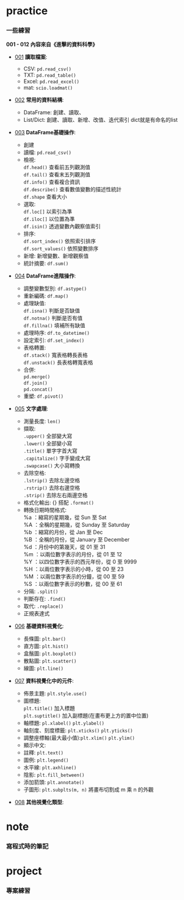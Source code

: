 # practice
### 一些練習
**001 - 012 內容來自《進擊的資料科學》**
* [001](https://github.com/ching0819/my-library/blob/master/practice/practice_001.ipynb) **讀取檔案**: 
    * CSV: `pd.read_csv()`
    * TXT: `pd.read_table()`
    * Excel: `pd.read_excel()`
    * mat: `scio.loadmat()`
    
* [002](https://github.com/ching0819/my-library/blob/master/practice/practice_002.ipynb) **常用的資料結構**: 
    * DataFrame: 創建、讀取、
    * List/Dict: 創建、讀取、新增、改值、迭代索引
      dict就是有命名的list
     
* [003](https://github.com/ching0819/my-library/blob/master/practice/practice_003.ipynb) **DataFrame基礎操作**: 
    * 創建
    * 讀檔: `pd.read_csv()`
    * 檢視:  
    `df.head()` 查看前五列觀測值  
    `df.tail()` 查看末五列觀測值  
    `df.info()` 查看複合資訊  
    `df.describe()` 查看數值變數的描述性統計  
    `df.shape` 查看大小  
    * 選取:   
    `df.loc[]` 以索引為準  
    `df.iloc[]` 以位置為準  
    `df.isin()` 透過變數內觀察值索引  
    * 排序:   
    `df.sort_index()` 依照索引排序  
    `df.sort_values()` 依照變數排序  
    * 新增: 新增變數、新增觀察值
    * 統計摘要: `df.sum()`
    
* [004](https://github.com/ching0819/my-library/blob/master/practice/practice_004.ipynb) **DataFrame進階操作**: 
    * 調整變數型別: `df.astype()`
    * 重新編碼: `df.map()`
    * 處理缺值:   
    `df.isna()` 判斷是否缺值  
    `df.notna()` 判斷是否有值  
    `df.fillna()` 填補所有缺值  
    * 處理時序: `df.to_datetime()`
    * 設定索引: `df.set_index()`
    * 表格轉置:   
    `df.stack()` 寬表格轉長表格  
    `df.unstack()` 長表格轉寬表格  
    * 合併:   
    `pd.merge()`   
    `df.join()`   
    `pd.concat()`  
    * 重塑: `df.pivot()`
* [005](https://github.com/ching0819/my-library/blob/master/practice/practice_005.ipynb) **文字處理**: 
    * 測量長度: `len()`
    * 擷取:   
    `.upper()` 全部變大寫  
    `.lower()` 全部變小寫  
    `.title()` 單字字首大寫  
    `.capitalize()` 字手變成大寫  
    `.swapcase()` 大小寫轉換  
    * 去除空格:   
    `.lstrip()` 去除左邊空格  
    `.rstrip()` 去除右邊空格  
    `.strip()` 去除左右兩邊空格  
    * 格式化輸出: {} 搭配 `.format()`
    * 轉換日期時間格式:   
    %a ：縮寫的星期幾，從 Sun 至 Sat  
    %A ：全稱的星期幾，從 Sunday 至 Saturday  
    %b ：縮寫的月份，從 Jan 至 Dec  
    %B ：全稱的月份，從 January 至 December  
    %d ：月份中的第幾天，從 01 至 31  
    %m ：以兩位數字表示的月份，從 01 至 12  
    %Y ：以四位數字表示的西元年份，從 0 至 9999  
    %H ：以兩位數字表示的小時，從 00 至 23  
    %M ：以兩位數字表示的分鐘，從 00 至 59  
    %S ：以兩位數字表示的秒數，從 00 至 61  
    * 分隔: `.split()`
    * 判斷存在: `.find()`
    * 取代: `.replace()`
    * 正規表達式
* [006](https://github.com/ching0819/my-library/blob/master/practice/practice_006.ipynb) **基礎資料視覺化**: 
    * 長條圖: `plt.bar()`
    * 直方圖: `plt.hist()`
    * 盒鬚圖: `plt.boxplot()`
    * 散點圖: `plt.scatter()`
    * 線圖: `plt.line()`
* [007](https://github.com/ching0819/my-library/blob/master/practice/practice_007.ipynb) **資料視覺化中的元件**: 
    * 佈景主題: `plt.style.use()`
    * 圖標題:   
    `plt.title()` 加入標題  
    `plt.suptitle()` 加入副標題(在畫布更上方的置中位置)  
    * 軸標題: `pl.xlabel()` `plt.ylabel()`
    * 軸刻度、刻度標籤: `plt.xticks()` `plt.yticks()`
    * 調整座標軸(最大最小值):`plt.xlim()` `plt.ylim()` 
    * 顯示中文:
    * 註釋: `plt.text()`
    * 圖例: `plt.legend()`
    * 水平線: `plt.axhline()`
    * 陰影: `plt.fill_between()`
    * 添加箭頭: `plt.annotate()`
    * 子圖形: `plt.subplts(m, n)` 將畫布切割成 m 乘 n 的外觀
* [008](https://github.com/ching0819/my-library/blob/master/practice/practice_008.ipynb) **其他視覺化類型**: 



# note
### 寫程式時的筆記




# project
### 專案練習